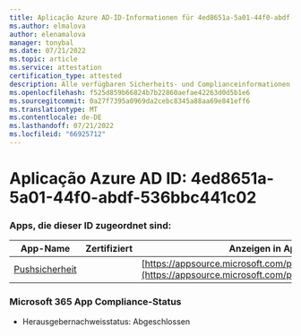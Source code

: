 ```yaml
---
title: Aplicação Azure AD-ID-Informationen für 4ed8651a-5a01-44f0-abdf-536bbc441c02
ms.author: elmalova
author: elenamalova
manager: tonybal
ms.date: 07/21/2022
ms.topic: article
ms.service: attestation
certification_type: attested
description: Alle verfügbaren Sicherheits- und Complianceinformationen für 4ed8651a-5a01-44f0-abdf-536bbc441c02.
ms.openlocfilehash: f525d859b66824b7b22860aefae42263d0d5b1e6
ms.sourcegitcommit: 0a27f7395a0969da2cebc8345a88aa69e841eff6
ms.translationtype: MT
ms.contentlocale: de-DE
ms.lasthandoff: 07/21/2022
ms.locfileid: "66925712"
---
```

# <a name="azure-app-id-4ed8651a-5a01-44f0-abdf-536bbc441c02"></a>Aplicação Azure AD ID: 4ed8651a-5a01-44f0-abdf-536bbc441c02


### <a name="apps-associated-with-this-id"></a>Apps, die dieser ID zugeordnet sind:
| **App-Name** | **Zertifiziert** | **Anzeigen in AppSource** |
|--------------|---------------|-----------------------|
| [Pushsicherheit](../forward/WA200002833.md) |  | [https://appsource.microsoft.com/product/office/WA200002833](https://appsource.microsoft.com/product/office/WA200002833) |

### <a name="microsoft-365-app-compliance-status"></a>Microsoft 365 App Compliance-Status
- Herausgebernachweisstatus: Abgeschlossen
